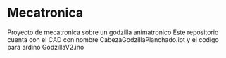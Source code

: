 # Mecatronica
Proyecto de mecatronica sobre un godzilla animatronico
Este repositorio cuenta con el CAD con nombre CabezaGodzillaPlanchado.ipt y el codigo para ardino GodzillaV2.ino
